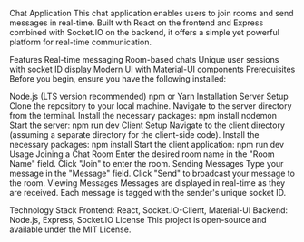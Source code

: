Chat Application
This chat application enables users to join rooms and send messages in real-time. Built with React on the frontend and Express combined with Socket.IO on the backend, it offers a simple yet powerful platform for real-time communication.

Features
Real-time messaging
Room-based chats
Unique user sessions with socket ID display
Modern UI with Material-UI components
Prerequisites
Before you begin, ensure you have the following installed:

Node.js (LTS version recommended)
npm or Yarn
Installation
Server Setup
Clone the repository to your local machine.
Navigate to the server directory from the terminal.
Install the necessary packages:
npm install nodemon 
Start the server:
npm run dev
Client Setup
Navigate to the client directory (assuming a separate directory for the client-side code).
Install the necessary packages:
npm install 
Start the client application:
npm run dev
Usage
Joining a Chat Room
Enter the desired room name in the "Room Name" field.
Click "Join" to enter the room.
Sending Messages
Type your message in the "Message" field.
Click "Send" to broadcast your message to the room.
Viewing Messages
Messages are displayed in real-time as they are received. Each message is tagged with the sender's unique socket ID.

Technology Stack
Frontend: React, Socket.IO-Client, Material-UI
Backend: Node.js, Express, Socket.IO
License
This project is open-source and available under the MIT License.
